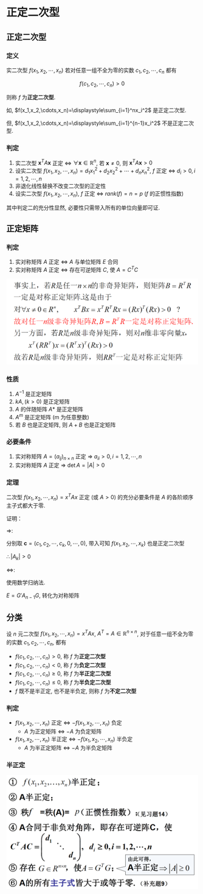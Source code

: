 # 正定二次型

## 正定二次型

### 定义

实二次型 $f(x_1,x_2,\cdots,x_n)$ 若对任意一组不全为零的实数 $c_1,c_2,\cdots,c_n$ 都有

$$
f(c_1,c_2,\cdots,c_n)>0
$$

则称 $f$ 为**正定二次型**.

如, $f(x_1,x_2,\cdots,x_n)=\displaystyle\sum_{i=1}^nx_i^2$ 是正定二次型.

但, $f(x_1,x_2,\cdots,x_n)=\displaystyle\sum_{i=1}^{n-1}x_i^2$ 不是正定二次型.


### 判定

1. 实二次型 $\boldsymbol{x}^TA\boldsymbol{x}$ 正定 $\Leftrightarrow$ $\forall \boldsymbol{x}\in\mathbb{R}^n$, 若 $\boldsymbol{x}\neq 0$, 则 $\boldsymbol{x}^TA\boldsymbol{x}>0$
2. 设实二次型 $f(x_1,x_2,\cdots,x_n)=d_1x_1^2+d_2x_2^2+\cdots+d_nx_n^2$, $f$ 正定 $\Leftrightarrow$ $d_i>0,i=1,2,\cdots,n$
3. 非退化线性替换不改变二次型的正定性
4. 设实二次型 $f(x_1,x_2,\cdots,x_n)$, $f$ 正定 $\Leftrightarrow$ $rank(f)=n=p$ ($f$ 的正惯性指数)

其中判定二的充分性显然, 必要性只需带入所有的单位向量即可证.


## 正定矩阵

### 判定

1. 实对称矩阵 $A$ 正定 $\Leftrightarrow$ $A$ 与单位矩阵 $E$ 合同
2. 实对称矩阵 $A$ 正定 $\Leftrightarrow$ 存在可逆矩阵 $C$, 使 $A=C^TC$

![](2021-03-11-09-08-05.png)

### 性质

1. $A^{-1}$ 是正定矩阵
2. $kA,(k>0)$ 是正定矩阵
3. $A$ 的伴随矩阵 $A*$ 是正定矩阵
4. $A^m$ 是正定矩阵 (m 为任意整数)
5. 若 $B$ 也是正定矩阵, 则 $A+B$ 也是正定矩阵

### 必要条件

1. 实对称矩阵 $A=(a_{ij})_{n\times n}$ 正定 $\Rightarrow$ $a_{ii}>0,i=1,2,\cdots,n$
2. 实对称矩阵 $A$ 正定 $\Rightarrow$ $\det A=|A|>0$

### 定理

二次型 $f(x_1,x_2,\cdots,x_n)=x^TAx$ 正定 (或 $A>0$) 的充分必要条件是 $A$ 的各阶顺序主子式都大于零.

证明：

$\Rightarrow$:

分别取 $\boldsymbol{c}=(c_1,c_2,\cdots ,c_k,0,\cdots,0)$, 带入可知 $f(x_1,x_2,\cdots,x_k)$ 也是正定二次型

$\therefore |A_k|>0$

$\Leftrightarrow$:

使用数学归纳法.

$E=G'A_{n-1}G$, 转化为对称矩阵


## 分类

设 $n$ 元二次型 $f(x_1,x_2,\cdots,x_n)=x^TAx$, $A^T=A\in\mathbb{R}^{n\times n}$, 对于任意一组不全为零的实数 $c_1,c_2,\cdots,c_n$, 都有

* $f(c_1,c_2,\cdots,c_n)>0$, 称 $f$ 为**正定二次型**
* $f(c_1,c_2,\cdots,c_n)<0$, 称 $f$ 为**负定二次型**
* $f(c_1,c_2,\cdots,c_n)\geq 0$, 称 $f$ 为**半正定二次型**
* $f(c_1,c_2,\cdots,c_n)\leq 0$, 称 $f$ 为**半负定二次型**
* $f$ 既不是半正定, 也不是半负定, 则称 $f$ 为**不定二次型**


### 判定

* $f(x_1,x_2,\cdots,x_n)$ 正定 $\Leftrightarrow$ $-f(x_1,x_2,\cdots,x_n)$ 负定
  * $A$ 为正定矩阵 $\Leftrightarrow$ $-A$ 为负定矩阵 
* $f(x_1,x_2,\cdots,x_n)$ 半正定 $\Leftrightarrow$ $-f(x_1,x_2,\cdots,x_n)$ 半负定
  * $A$ 为半正定矩阵 $\Leftrightarrow$ $-A$ 为半负定矩阵


### 半正定

![](2021-03-15-09-16-11.png)

